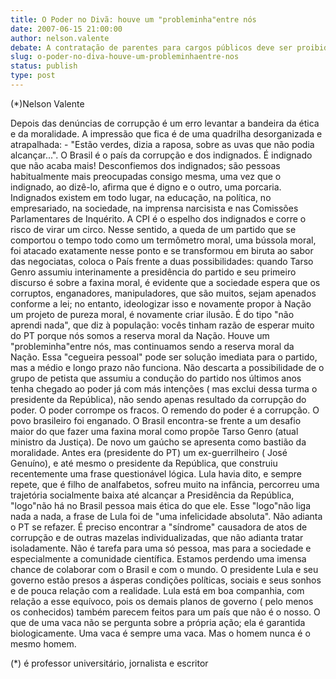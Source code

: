 ```yaml
---
title: O Poder no Divã: houve um "probleminha"entre nós 
date: 2007-06-15 21:00:00
author: nelson.valente
debate: A contratação de parentes para cargos públicos deve ser proibida?
slug: o-poder-no-diva-houve-um-probleminhaentre-nos
status: publish 
type: post
---
```


(\*)Nelson Valente  

 Depois das denúncias de corrupção é um erro levantar a bandeira da ética e da moralidade. A impressão que fica é de uma quadrilha desorganizada e atrapalhada: - "Estão verdes, dizia a raposa, sobre as uvas que não podia alcançar...". O Brasil é o país da corrupção e dos indignados. É indignado que não acaba mais! Desconfiemos dos indignados; são pessoas habitualmente mais preocupadas consigo mesma, uma vez que o indignado, ao dizê-lo, afirma que é digno e o outro, uma porcaria. Indignados existem em todo lugar, na educação, na política, no empresariado, na sociedade, na imprensa narcisista e nas Comissões Parlamentares de Inquérito. A CPI é o espelho dos indignados e corre o risco de virar um circo. Nesse sentido, a queda de um partido que se comportou o tempo todo como um termômetro moral, uma bússola moral, foi atacado exatamente nesse ponto e se transformou em biruta ao sabor das negociatas, coloca o País frente a duas possibilidades: quando Tarso Genro assumiu interinamente a presidência do partido e seu primeiro discurso é sobre a faxina moral, é evidente que a sociedade espera que os corruptos, enganadores, manipuladores, que são muitos, sejam apenados conforme a lei; no entanto, ideologizar isso e novamente propor à Nação um projeto de pureza moral, é novamente criar ilusão. É do tipo "não aprendi nada", que diz à população: vocês tinham razão de esperar muito do PT porque nós somos a reserva moral da Nação. Houve um "probleminha"entre nós, mas continuamos sendo a reserva moral da Nação. Essa "cegueira pessoal" pode ser solução imediata para o partido, mas a médio e longo prazo não funciona. Não descarta a possibilidade de o grupo de petista que assumiu a condução do partido nos últimos anos tenha chegado ao poder já com más intenções ( mas exclui dessa turma o presidente da República), não sendo apenas resultado da corrupção do poder. O poder corrompe os fracos. O remendo do poder é a corrupção. O povo brasileiro foi enganado. O Brasil encontra-se frente a um desafio maior do que fazer uma faxina moral como propõe Tarso Genro (atual ministro da Justiça). De novo um gaúcho se apresenta como bastião da moralidade. Antes era (presidente do PT) um ex-guerrilheiro ( José Genuíno), e até mesmo o presidente da República, que construiu recentemente uma frase questionável lógica. Lula havia dito, e sempre repete, que é filho de analfabetos, sofreu muito na infância, percorreu uma trajetória socialmente baixa até alcançar a Presidência da República, "logo"não há no Brasil pessoa mais ética do que ele. Esse "logo"não liga nada a nada, a frase de Lula foi de "uma infelicidade absoluta". Não adianta o PT se refazer. É preciso encontrar a "síndrome" causadora de atos de corrupção e de outras mazelas individualizadas, que não adianta tratar isoladamente. Não é tarefa para uma só pessoa, mas para a sociedade e especialmente a comunidade científica. Estamos perdendo uma imensa chance de colaborar com o Brasil e com o mundo. O presidente Lula e seu governo estão presos a ásperas condições políticas, sociais e seus sonhos e de pouca relação com a realidade. Lula está em boa companhia, com relação a esse equívoco, pois os demais planos de governo ( pelo menos os conhecidos) também parecem feitos para um país que não é o nosso. O que de uma vaca não se pergunta sobre a própria ação; ela é garantida biologicamente. Uma vaca é sempre uma vaca. Mas o homem nunca é o mesmo homem.  

 (\*) é professor universitário, jornalista e escritor
